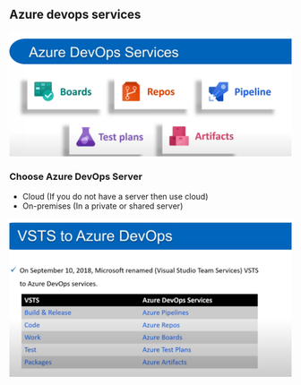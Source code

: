 ## Azure devops services
![alt text](./imgs/01_azure_services.png)

### Choose Azure DevOps Server
- Cloud (If you do not have a server then use cloud)
- On-premises (In a private or shared server)

![alt text](./imgs/01_vsts_to_azure_devops.png)




